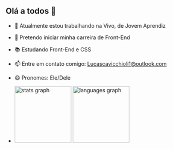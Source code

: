 ## Olá a todos 👋


- 🔭 Atualmente estou trabalhando na Vivo, de Jovem Aprendiz
- 🌱 Pretendo iniciar minha carreira de Front-End
- 📚 Estudando Front-End e CSS
- 📫 Entre em contato comigo: Lucascavicchioli1@outlook.com
- 😄 Pronomes: Ele/Dele

- <div align="left">
  <img src="https://github-readme-stats.vercel.app/api?username=Lucas-Cavicchioli1&hide_title=false&hide_rank=false&show_icons=true&include_all_commits=true&count_private=true&disable_animations=false&theme=vue-dark&locale=pt-br&hide_border=false&order=1" height="150" alt="stats graph"  />
  <img src="https://github-readme-stats.vercel.app/api/top-langs?username=Lucas-Cavicchioli1&locale=pt-br&hide_title=false&layout=compact&card_width=320&langs_count=5&theme=vue-dark&hide_border=false&order=2" height="150" alt="languages graph"  />
</div>

###

